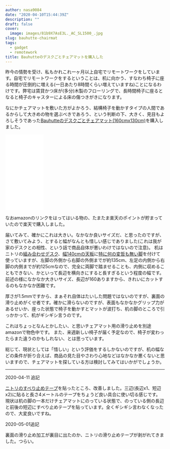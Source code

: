 ```yaml
---
author: nasa9084
date: "2020-04-10T15:44:39Z"
description: ""
draft: false
cover:
  image: images/81b9X7AsE3L._AC_SL1500_.jpg
slug: bauhutte-chairmat
tags:
  - gadget
  - remotework
title: Bauhutteのデスクごとチェアマットを購入した
---
```



昨今の情勢を受け、私もかれこれ一ヶ月以上自宅でリモートワークをしています。自宅でリモートワークをするということは、机に向かう、すなわち椅子に座る時間が圧倒的に増える(一日あたり8時間くらい増えていますね)ことになるわけです。弊宅は賃貸かつ床が(多分)木製のフローリングで、長時間椅子に座るとなると椅子のキャスターによる床の傷つきがきになります。

なにかチェアマットを敷いた方がよかろう、結構椅子を動かすタイプの人間であるからして大きめの物を選ぶべきであろう、という判断の下、大きく、見目もよろしそうであった[Bauhutteのデスクごとチェアマット(160cmx130cm)](https://amzn.to/2XopY5x)を購入しました。

<iframe style="width:120px;height:240px;" marginwidth="0" marginheight="0" scrolling="no" frameborder="0" src="//rcm-fe.amazon-adsystem.com/e/cm?lt1=_blank&bc1=000000&IS2=1&bg1=FFFFFF&fc1=000000&lc1=0000FF&t=nasa9084-22&language=ja_JP&o=9&p=8&l=as4&m=amazon&f=ifr&ref=as_ss_li_til&asins=B01N9AYNP1&linkId=f43dedb3463d9ba5eb51866fe66f4925"></iframe>

なおamazonのリンクをはってはいる物の、たまたま楽天のポイントが貯まっていたので楽天で購入しました。

届いてみて、確かにこれは大きい。なかなか良いサイズだ、と思ったのですが、さて敷いてみよう、とすると幅がなんとも惜しい感じでありました(これは我が家のデスクとの相性、という話で商品自体が悪いわけではないので注意)。
机はニトリの[組み合わせデスク](https://www.nitori-net.jp/ec/cat/TableChair/CombinationFreeTable/1/)、[幅140cmの天板](https://www.nitori-net.jp/ec/product/6240121s/)に[特に何の変哲も無い脚](https://www.nitori-net.jp/ec/product/6240134s/)を付けて使っていますが、左脚の外側から右脚の外側までが約135cm、左足の内側から右脚の内側までが約125cmなので、完全に両脚で踏ませることも、内側に収めることもできない、かといって長辺を横向きにすると長すぎるという程度の幅です。
前述の様になかなか大きいサイズ、長辺が160ありますから、きれいにカットするのもなかなか困難です。

厚さが1.5mmですから、まぁそれ自体はたいした問題ではないのですが、裏面の滑り止めがくせ者です。確かに滑らないのですが、表面もなかなかグリップ力があるせいか、座った状態で椅子を動かすとマットが波打ち、机の脚のところで引っかかって、机がギシギシ言うのです。

これはちょっとなんとかしたい、と思いチェアマット用の滑り止めを別途amazonで物色中です。
また、来週新しい椅子が届く予定なので、椅子が変わったらまた違うのかもしれない、とは思っています。

総じて、現状としては「惜しい」という評価をするしかないのですが、机の幅などの条件が折り合えば、商品の見た目やさわり心地などはなかなか悪くないと思いますので、チェアマットを探している方は検討してみてはいかがでしょうか。

---

2020-04-11 追記

[ニトリのすべり止めテープ](https://www.nitori-net.jp/ec/product/7160152s/)を貼ったところ、改善しました。三辺(長辺x1、短辺x2)に貼ると長さ4メートルのテープをちょうど良い具合に使い切る感じです。
現状は机の脚の一本だけチェアマットにのっている状態で、のっている側の長辺と前後の短辺にすべり止めテープを貼っています。全くギシギシ言わなくなったので、大変良いですね。

2020-05-01追記

裏面の滑り止め加工が裏目に出たのか、ニトリの滑り止めテープが剥がれてきました。つらい。



